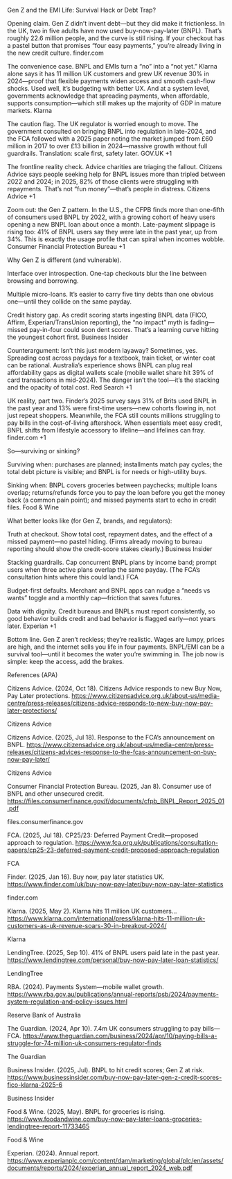 Gen Z and the EMI Life: Survival Hack or Debt Trap?

Opening claim. Gen Z didn’t invent debt—but they did make it frictionless. In the UK, two in five adults have now used buy-now-pay-later (BNPL). That’s roughly 22.6 million people, and the curve is still rising. If your checkout has a pastel button that promises “four easy payments,” you’re already living in the new credit culture. 
finder.com

The convenience case. BNPL and EMIs turn a “no” into a “not yet.” Klarna alone says it has 11 million UK customers and grew UK revenue 30% in 2024—proof that flexible payments widen access and smooth cash-flow shocks. Used well, it’s budgeting with better UX. And at a system level, governments acknowledge that spreading payments, when affordable, supports consumption—which still makes up the majority of GDP in mature markets. 
Klarna

The caution flag. The UK regulator is worried enough to move. The government consulted on bringing BNPL into regulation in late-2024, and the FCA followed with a 2025 paper noting the market jumped from £60 million in 2017 to over £13 billion in 2024—massive growth without full guardrails. Translation: scale first, safety later. 
GOV.UK
+1

The frontline reality check. Advice charities are triaging the fallout. Citizens Advice says people seeking help for BNPL issues more than tripled between 2022 and 2024; in 2025, 82% of those clients were struggling with repayments. That’s not “fun money”—that’s people in distress. 
Citizens Advice
+1

Zoom out: the Gen Z pattern. In the U.S., the CFPB finds more than one-fifth of consumers used BNPL by 2022, with a growing cohort of heavy users opening a new BNPL loan about once a month. Late-payment slippage is rising too: 41% of BNPL users say they were late in the past year, up from 34%. This is exactly the usage profile that can spiral when incomes wobble. 
Consumer Financial Protection Bureau
+1

Why Gen Z is different (and vulnerable).

Interface over introspection. One-tap checkouts blur the line between browsing and borrowing.

Multiple micro-loans. It’s easier to carry five tiny debts than one obvious one—until they collide on the same payday.

Credit history gap. As credit scoring starts ingesting BNPL data (FICO, Affirm, Experian/TransUnion reporting), the “no impact” myth is fading—missed pay-in-four could soon dent scores. That’s a learning curve hitting the youngest cohort first. 
Business Insider

Counterargument: Isn’t this just modern layaway? Sometimes, yes. Spreading cost across paydays for a textbook, train ticket, or winter coat can be rational. Australia’s experience shows BNPL can plug real affordability gaps as digital wallets scale (mobile wallet share hit 39% of card transactions in mid-2024). The danger isn’t the tool—it’s the stacking and the opacity of total cost. 
Red Search
+1

UK reality, part two. Finder’s 2025 survey says 31% of Brits used BNPL in the past year and 13% were first-time users—new cohorts flowing in, not just repeat shoppers. Meanwhile, the FCA still counts millions struggling to pay bills in the cost-of-living aftershock. When essentials meet easy credit, BNPL shifts from lifestyle accessory to lifeline—and lifelines can fray. 
finder.com
+1

So—surviving or sinking?

Surviving when: purchases are planned; installments match pay cycles; the total debt picture is visible; and BNPL is for needs or high-utility buys.

Sinking when: BNPL covers groceries between paychecks; multiple loans overlap; returns/refunds force you to pay the loan before you get the money back (a common pain point); and missed payments start to echo in credit files. 
Food & Wine

What better looks like (for Gen Z, brands, and regulators):

Truth at checkout. Show total cost, repayment dates, and the effect of a missed payment—no pastel hiding. (Firms already moving to bureau reporting should show the credit-score stakes clearly.) 
Business Insider

Stacking guardrails. Cap concurrent BNPL plans by income band; prompt users when three active plans overlap the same payday. (The FCA’s consultation hints where this could land.) 
FCA

Budget-first defaults. Merchant and BNPL apps can nudge a “needs vs wants” toggle and a monthly cap—friction that saves futures.

Data with dignity. Credit bureaus and BNPLs must report consistently, so good behavior builds credit and bad behavior is flagged early—not years later. 
Experian
+1

Bottom line. Gen Z aren’t reckless; they’re realistic. Wages are lumpy, prices are high, and the internet sells you life in four payments. BNPL/EMI can be a survival tool—until it becomes the water you’re swimming in. The job now is simple: keep the access, add the brakes.

References (APA)

Citizens Advice. (2024, Oct 18). Citizens Advice responds to new Buy Now, Pay Later protections. https://www.citizensadvice.org.uk/about-us/media-centre/press-releases/citizens-advice-responds-to-new-buy-now-pay-later-protections/
 
Citizens Advice

Citizens Advice. (2025, Jul 18). Response to the FCA’s announcement on BNPL. https://www.citizensadvice.org.uk/about-us/media-centre/press-releases/citizens-advices-response-to-the-fcas-announcement-on-buy-now-pay-later/
 
Citizens Advice

Consumer Financial Protection Bureau. (2025, Jan 8). Consumer use of BNPL and other unsecured credit. https://files.consumerfinance.gov/f/documents/cfpb_BNPL_Report_2025_01.pdf
 
files.consumerfinance.gov

FCA. (2025, Jul 18). CP25/23: Deferred Payment Credit—proposed approach to regulation. https://www.fca.org.uk/publications/consultation-papers/cp25-23-deferred-payment-credit-proposed-approach-regulation
 
FCA

Finder. (2025, Jan 16). Buy now, pay later statistics UK. https://www.finder.com/uk/buy-now-pay-later/buy-now-pay-later-statistics
 
finder.com

Klarna. (2025, May 2). Klarna hits 11 million UK customers… https://www.klarna.com/international/press/klarna-hits-11-million-uk-customers-as-uk-revenue-soars-30-in-breakout-2024/
 
Klarna

LendingTree. (2025, Sep 10). 41% of BNPL users paid late in the past year. https://www.lendingtree.com/personal/buy-now-pay-later-loan-statistics/
 
LendingTree

RBA. (2024). Payments System—mobile wallet growth. https://www.rba.gov.au/publications/annual-reports/psb/2024/payments-system-regulation-and-policy-issues.html
 
Reserve Bank of Australia

The Guardian. (2024, Apr 10). 7.4m UK consumers struggling to pay bills—FCA. https://www.theguardian.com/business/2024/apr/10/paying-bills-a-struggle-for-74-million-uk-consumers-regulator-finds
 
The Guardian

Business Insider. (2025, Jul). BNPL to hit credit scores; Gen Z at risk. https://www.businessinsider.com/buy-now-pay-later-gen-z-credit-scores-fico-klarna-2025-6
 
Business Insider

Food & Wine. (2025, May). BNPL for groceries is rising. https://www.foodandwine.com/buy-now-pay-later-loans-groceries-lendingtree-report-11733465
 
Food & Wine

Experian. (2024). Annual report. https://www.experianplc.com/content/dam/marketing/global/plc/en/assets/documents/reports/2024/experian_annual_report_2024_web.pdf
